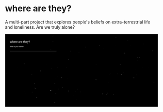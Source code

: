 # where are they?

A multi-part project that explores people's beliefs on extra-terrestrial life and loneliness. Are we truly alone?

![alt text](docs/screen.PNG)
